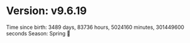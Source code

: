 # Version: v9.6.19
Time since birth: 3489 days, 83736 hours, 5024160 minutes, 301449600 seconds
Season: Spring 🌸
